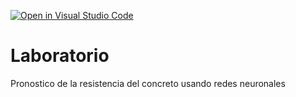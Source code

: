 [![Open in Visual Studio Code](https://classroom.github.com/assets/open-in-vscode-c66648af7eb3fe8bc4f294546bfd86ef473780cde1dea487d3c4ff354943c9ae.svg)](https://classroom.github.com/online_ide?assignment_repo_id=7783235&assignment_repo_type=AssignmentRepo)
# Laboratorio
Pronostico de la resistencia del concreto usando redes neuronales
